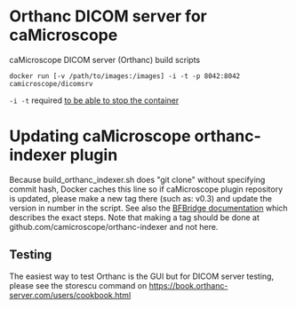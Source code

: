 # Orthanc DICOM server for caMicroscope

caMicroscope DICOM server (Orthanc) build scripts

```
docker run [-v /path/to/images:/images] -i -t -p 8042:8042 camicroscope/dicomsrv
```

`-i -t` required [to be able to stop the container](https://stackoverflow.com/a/41099052)

# Updating caMicroscope orthanc-indexer plugin

Because build_orthanc_indexer.sh does "git clone" without specifying commit hash, Docker caches this line so if caMicroscope plugin repository is updated, please make a new tag there (such as: v0.3) and update the version in number in the script. See also the [BFBridge documentation](https://github.com/camicroscope/BFBridge/wiki/Updating-BFBridge) which describes the exact steps. Note that making a tag should be done at github.com/camicroscope/orthanc-indexer and not here.

## Testing

The easiest way to test Orthanc is the GUI but for DICOM server testing, please see the storescu command on https://book.orthanc-server.com/users/cookbook.html
